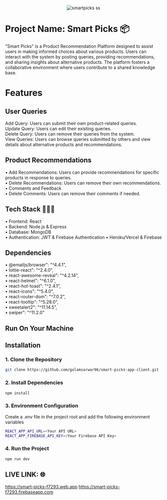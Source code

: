 <div align="center">
  <img src="https://i.ibb.co.com/NdFqdpQY/smartpicksss.png" alt="smartpicks ss" />
</div>

# Project Name: Smart Picks 📦

"Smart Picks" is a Product Recommendation Platform designed to assist users in making informed choices about various products. Users can interact with the system by posting queries, providing recommendations, and sharing insights about alternative products. The platform fosters a collaborative environment where users contribute to a shared knowledge base.

# Features

## User Queries

Add Query: Users can submit their own product-related queries. <br/>
Update Query: Users can edit their existing queries. <br/>
Delete Query: Users can remove their queries from the system. <br/>
View Queries: Users can browse queries submitted by others and view details about alternative products and recommendations. <br/>

## Product Recommendations

• Add Recommendations: Users can provide recommendations for specific products in response to queries. <br/>
• Delete Recommendations: Users can remove their own recommendations. <br/>
• Comments and Feedback <br/>
• Delete Comments: Users can remove their comments if needed. <br/>

## Tech Stack 👨🏻‍💻

• Frontend: React <br/>
• Backend: Node.js & Express <br/>
• Database: MongoDB <br/>
• Authentication: JWT & Firebase Authentication
• Heroku/Vercel & Firebase

## Dependencies 

• @emailjs/browser": "^4.4.1", <br/>
• lottie-react": "^2.4.0", <br/>
• react-awesome-reveal": "^4.2.14", <br/>
• react-helmet": "^6.1.0", <br/>
• react-hot-toast": "^2.4.1", <br/>
• react-icons": "^5.4.0", <br/>
• react-router-dom": "^7.0.2", <br/>
• react-tooltip": "^5.28.0", <br/>
• sweetalert2": "^11.14.5", <br/>
• swiper": "^11.2.0" <br/>


## Run On Your Machine 

## Installation

### **1. Clone the Repository**  
```sh
git clone https://github.com/golamsarwar96/smart-picks-app-client.git
```
### **2. Install Dependencies**

```sh
npm install
```
### **3. Environment Configuration**
Create a .env file in the project root and add the following environment variables <br/>

```sh
REACT_APP_API_URL=<Your API URL>
REACT_APP_FIREBASE_API_KEY=<Your Firebase API Key>
```

### **4. Run the Project**
```sh
npm run dev
```

## LIVE LINK: 🌐

https://smart-picks-f7293.web.app
https://smart-picks-f7293.firebaseapp.com
